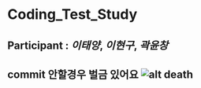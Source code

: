 # Coding_Test_Study

## **Participant** : *이태양*, *이현구*, *곽윤창*    
## **commit** 안할경우 벌금 있어요 ![alt death](https://www.google.com/url?sa=i&url=https%3A%2F%2Fwww.pngwing.com%2Fko%2Ffree-png-sjgqe&psig=AOvVaw3tUdcBar28ZqbFQ88FxYNT&ust=1622030416969000&source=images&cd=vfe&ved=0CAIQjRxqFwoTCIDMnqjk5PACFQAAAAAdAAAAABAO)
